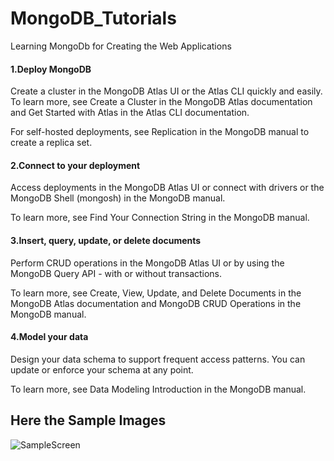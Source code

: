 # MongoDB_Tutorials
Learning MongoDb for Creating the Web Applications
#### 1.Deploy MongoDB
Create a cluster in the MongoDB Atlas UI or the Atlas CLI quickly and easily. To learn more, see 
Create a Cluster
 in the MongoDB Atlas documentation and 
Get Started with Atlas
 in the Atlas CLI documentation.

For self-hosted deployments, see Replication in the MongoDB manual to create a replica set.

#### 2.Connect to your deployment
Access deployments in the MongoDB Atlas UI or connect with 
drivers
 or the 
MongoDB Shell (mongosh)
 in the MongoDB manual.

To learn more, see Find Your Connection String in the MongoDB manual.

#### 3.Insert, query, update, or delete documents
Perform CRUD operations in the MongoDB Atlas UI or by using the MongoDB Query API - with or without transactions.

To learn more, see 
Create, View, Update, and Delete Documents
 in the MongoDB Atlas documentation and MongoDB CRUD Operations in the MongoDB manual.

#### 4.Model your data
Design your data schema to support frequent access patterns. You can update or enforce your schema at any point.

To learn more, see Data Modeling Introduction in the MongoDB manual.
## Here the Sample Images
![SampleScreen](https://github.com/Kavin1421/MongoDB_Tutorials/assets/109059452/ea55d0cf-a6ed-46d7-9e5e-7e3f4c91f2e7)
